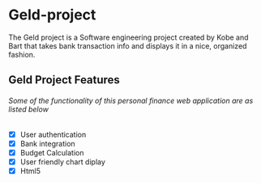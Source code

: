 # Geld-project
The Geld project is a Software engineering project created by Kobe and Bart that takes bank transaction info and displays it in a nice, organized fashion.

## Geld Project Features
###### Some of the functionality of this personal finance web application are as listed below

- [x] User authentication
- [x] Bank integration
- [x] Budget Calculation
- [x] User friendly chart diplay
- [x] Html5

